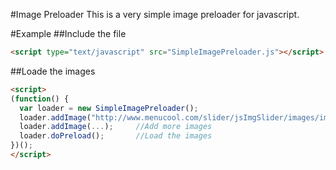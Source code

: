 #Image Preloader
This is a very simple image preloader for javascript.

#Example
##Include the file
```html
<script type="text/javascript" src="SimpleImagePreloader.js"></script>
```

##Loade the images
```html
<script>
(function() {
  var loader = new SimpleImagePreloader();
  loader.addImage("http://www.menucool.com/slider/jsImgSlider/images/image-slider-2.jpg");  //Add all the images
  loader.addImage(...);     //Add more images
  loader.doPreload();       //Load the images
})();
</script>
```
